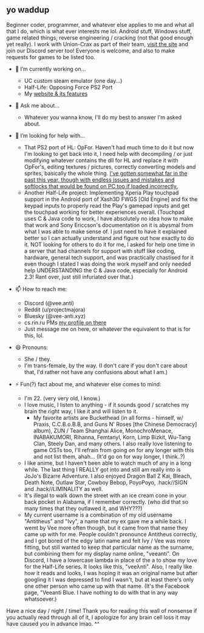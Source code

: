 ## yo waddup

Beginner coder, programmer, and whatever else applies to me and what all that I do, which is what ever interests me lol.
Android stuff, Windows stuff, game related things, reverse engineering / cracking (not that good enough yet really).
I work with Union-Crax as part of their team, [visit the site](https://union-crax.xyz/) and join our Discord server too! Everyone is welcome, and also to make requests for games to be listed too.


- 🔭 I’m currently working on...
  - UC custom steam emulator (one day...)
  - Half-Life: Opposing Force PS2 Port
  - My [website & its features](https://vee-anti.xyz/)

- 💬 Ask me about...
  - Whatever you wanna know, I'll do my best to answer I'm asked about.

- 🤔 I’m looking for help with...
  - That PS2 port of HL: OpFor. Haven't had much time to do it but now I'm looking to get back into it, I need help with decompiling / or just modifying whatever contains the dll for HL and replace it with OpFor's, editing textures / pictures, correctly converting models and sprites, basically the whole thing. [I've gotten somewhat far in the past this year, though with endless issues and mistakes and softlocks that would be found on PC too if loaded incorrectly.](https://www.reddit.com/r/HalfLife/comments/1i0u21d/welp_it_went_from_bad_to_worse_opfor_ps2_port/)
  - Another Half-Life project: Implementing Xperia Play touchpad support in the Android port of Xash3D FWGS [Old Engine] and fix the keypad inputs to properly read the Play's gamepad inputs and get the touchpad working for better experiences overall. (Touchpad uses C & Java code to work, I have absolutely no idea how to make that work and Sony Ericcson's documentation on it is abysmal from what I was able to make sense of. I just need to have it explained better so I can actually understand and figure out how exactly to do it. NOT looking for others to do it for me, I asked for help one time in a server that had channels for support with stuff like coding, hardware, general tech support, and was practically chastised for it even though I stated I was doing the work myself and only needed help UNDERSTANDING the C & Java code, especially for Android 2.3! Rant over, just still infuriated over that.)

- 📫 How to reach me:
  - Discord (@vee.anti)
  - Reddit (u/projectmajora)
  - Bluesky (@vee-anti.xyz)
  - cs.rin.ru PMs [my profile on there](https://cs.rin.ru/forum/memberlist.php?mode=viewprofile&u=2725712)
  - Just message me on here, or whatever the equivalent to that is for this, lol.

- 😄 Pronouns:
  - She / they.
  - I'm trans-female, by the way. (I don't care if you don't care about that, I'd rather not have any confusions about what I am.)

- ⚡ Fun(?) fact about me, and whatever else comes to mind:
  - I'm 22. (very very old, I know.)
  - I love music, I listen to anything - if it sounds good / scratches my brain the right way, I like it and will listen to it.
     - My favorite artists are Buckethead (in all forms - himself, w/ Praxis, C.C.B.o.B.B, and Guns N' Roses [the Chinese Democracy] album), ZUN / Team Shanghai Alice, MonochroMenace, INABAKUMORI, Rihanna, Femtanyl, Korn, Limp Bizkit, Wu-Tang Clan, Steely Dan, and many others. I also really love listening to game OSTs too, I'll refrain from going on for any longer with this and not list them, ahah... (It'd go on for way longer, I think..?)
  - I like anime, but I haven't been able to watch much of any in a long while. The last thing I REALLY got into and still am really into is JoJo's Bizarre Adventure. I also enjoyed Dragon Ball Z Kai, Bleach, Death Note, Outlaw Star, Cowboy Bebop, PoyoPoyo, .hack//SIGN and .hack//LIMINALITY as well.
  - It's illegal to walk down the street with an ice cream cone in your back pocket in Alabama, if I remember correctly. (who did that so many times that they outlawed it, and WHY???)
  - My current username is a combination of my old username "Antitheus" and "Ivy", a name that my ex gave me a while back. I wemt by Vee more often though, but it came from that name they came up with for me. People couldn't pronounce Antitheus correctly, and I got bored of the edgy latin name and felt Ivy / Vee was more fitting, but still wanted to keep that particular name as the surname, but combining them for my display name online, "veeanti". On Discord, I have a lowercase lambda in place of the a to show my love for the Half-Life series. It looks like this, "veeλnti". Also, I really like how it reads and looks, I was hoping it was an original name but after googling it I was depressed to find I wasn't, but at least there's only one other person who came up with that name. (It's the Facebook page, "Veeanti Blue. I have nothing to do with that in any way whatsoever.)

Have a nice day / night / time! Thank you for reading this wall of nonsense if you actually read through all of it, I apologize for any brain cell loss it may have caused you in advance lmao. ^^
